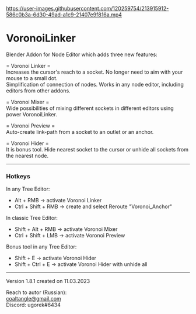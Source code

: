 https://user-images.githubusercontent.com/120259754/213915912-586c0b3a-6d30-49ad-a1c9-21407e9f816a.mp4

# VoronoiLinker
Blender Addon for Node Editor which adds three new features:

= Voronoi Linker =  
Increases the cursor's reach to a socket. No longer need to aim with your mouse to a small dot.  
Simplification of connection of nodes. Works in any node editor, including editors from other addons.  

= Voronoi Mixer =  
Wide possibilities of mixing different sockets in different editors using power VoronoiLinker.

= Voronoi Preview =  
Auto-create link-path from a socket to an outlet or an anchor.

= Voronoi Hider =  
It is bonus tool. Hide nearest socket to the cursor or unhide all sockets from the nearest node.

---
### Hotkeys

In any Tree Editor:  
 + Alt + RMB  -> activate Voronoi Linker  
 + Ctrl + Shift + RMB -> create and select Reroute "Voronoi_Anchor"

In classic Tree Editor:  
 + Shift + Alt + RMB -> activate Voronoi Mixer
 + Ctrl + Shift + LMB -> activate Voronoi Preview  

Bonus tool in any Tree Editor:  
 + Shift + E  -> activate Voronoi Hider  
 + Shift + Ctrl + E  -> activate Voronoi Hider with unhide all  

---

Version 1.8.1 created on 11.03.2023

Reach to autor (Russian):  
coaltangle@gmail.com  
Discord: ugorek#6434

[Email]: coaltangle@gmail.com
